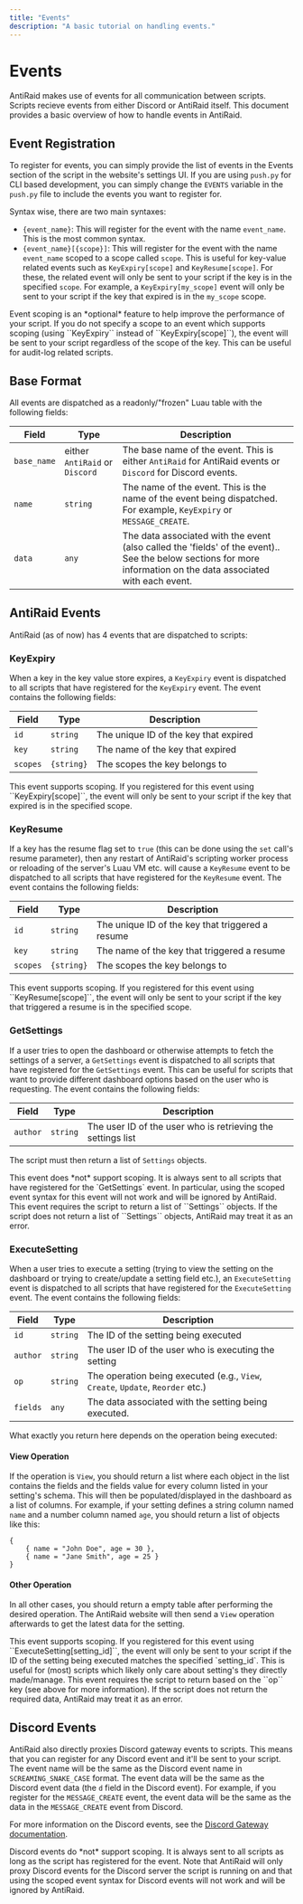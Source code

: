 ```yaml
---
title: "Events"
description: "A basic tutorial on handling events."
---
```


# Events

AntiRaid makes use of events for all communication between scripts. Scripts recieve events from either Discord or AntiRaid itself. This document provides a basic overview of how to handle events in AntiRaid.

## Event Registration

To register for events, you can simply provide the list of events in the Events section of the script in the website's settings UI. If you are using ``push.py`` for CLI based development, you can simply change the ``EVENTS`` variable in the ``push.py`` file to include the events you want to register for.

Syntax wise, there are two main syntaxes:

- ``{event_name}``: This will register for the event with the name ``event_name``. This is the most common syntax.
- ``{event_name}[{scope}]``: This will register for the event with the name ``event_name`` scoped to a scope called  ``scope``. This is useful for key-value related events such as ``KeyExpiry[scope]`` and ``KeyResume[scope]``. For these, the related event will only be sent to your script if the key is in the specified ``scope``. For example, a ``KeyExpiry[my_scope]`` event will only be sent to your script if the key that expired is in the ``my_scope`` scope.

<Callout title="Note" type="info">
  Event scoping is an *optional* feature to help improve the performance of your script. If you do not specify a scope to an event which supports scoping (using ``KeyExpiry`` instead of ``KeyExpiry[scope]``), the event will be sent to your script regardless of the scope of the key. This can be useful for audit-log related scripts.
</Callout>

## Base Format

All events are dispatched as a readonly/"frozen" Luau table with the following fields:

| Field         | Type                  | Description          |
| ------------- | --------------------- | -------------------- |
| `base_name`   | either `AntiRaid` or `Discord` | The base name of the event. This is either `AntiRaid` for AntiRaid events or `Discord` for Discord events. |
| `name`        | `string`              | The name of the event. This is the name of the event being dispatched. For example, `KeyExpiry` or `MESSAGE_CREATE`. |
| `data`        | `any`                 | The data associated with the event (also called the 'fields' of the event).. See the below sections for more information on the data associated with each event. |

## AntiRaid Events

AntiRaid (as of now) has 4 events that are dispatched to scripts:

### KeyExpiry

When a key in the key value store expires, a `KeyExpiry` event is dispatched to all scripts that have registered for the `KeyExpiry` event. The event contains the following fields:

| Field         | Type                  | Description          |
| ------------- | --------------------- | -------------------- |
| `id`          | `string`              | The unique ID of the key that expired |
| `key`         | `string`              | The name of the key that expired |
| `scopes`      | `{string}`            | The scopes the key belongs to |

<Callout title="Scoping Support" type="info">
  This event supports scoping. If you registered for this event using ``KeyExpiry[scope]``, the event will only be sent to your script if the key that expired is in the specified scope.
</Callout>

### KeyResume

If a key has the resume flag set to `true` (this can be done using the `set` call's resume parameter), then any restart of AntiRaid's scripting worker process or reloading of the server's Luau VM etc. will cause a `KeyResume` event to be dispatched to all scripts that have registered for the `KeyResume` event. The event contains the following fields:

| Field         | Type                  | Description          |
| ------------- | --------------------- | -------------------- |
| `id`          | `string`              | The unique ID of the key that triggered a resume |
| `key`         | `string`              | The name of the key that triggered a resume |
| `scopes`      | `{string}`            | The scopes the key belongs to |

<Callout title="Scoping Support" type="info">
  This event supports scoping. If you registered for this event using ``KeyResume[scope]``, the event will only be sent to your script if the key that triggered a resume is in the specified scope.
</Callout>

### GetSettings

If a user tries to open the dashboard or otherwise attempts to fetch the settings of a server, a ``GetSettings`` event is dispatched to all scripts that have registered for the `GetSettings` event. This can be useful for scripts that want to provide different dashboard options based on the user who is requesting. The event contains the following fields:

| Field         | Type                  | Description          |
| ------------- | --------------------- | -------------------- |
| `author`      | `string`              | The user ID of the user who is retrieving the settings list |

The script must then return a list of ``Settings`` objects.

<Callout title="No Scoping Support" type="warning">
  This event does *not* support scoping. It is always sent to all scripts that have registered for the `GetSettings` event. In particular, using the scoped event syntax for this event will not work and will be ignored by AntiRaid.
</Callout>

<Callout title="Return Required" type="info">
  This event requires the script to return a list of ``Settings`` objects. If the script does not return a list of ``Settings`` objects, AntiRaid may treat it as an error.
</Callout>

### ExecuteSetting

When a user tries to execute a setting (trying to view the setting on the dashboard or trying to create/update a setting field etc.), an ``ExecuteSetting`` event is dispatched to all scripts that have registered for the `ExecuteSetting` event. The event contains the following fields:

| Field         | Type                  | Description          |
| ------------- | --------------------- | -------------------- |
| `id`          | `string`              | The ID of the setting being executed |
| `author`      | `string`              | The user ID of the user who is executing the setting |
| `op`          | `string`              | The operation being executed (e.g., `View`, `Create`, `Update`, `Reorder` etc.) |
| `fields`        | `any`                 | The data associated with the setting being executed. |

What exactly you return here depends on the operation being executed:

#### View Operation

If the operation is `View`, you should return a list where each object in the list contains the fields and the fields value for every column listed in your setting's schema. This will then be populated/displayed in the dashboard as a list of columns. For example, if your setting defines a string column named `name` and a number column named `age`, you should return a list of objects like this:

```luau
{
    { name = "John Doe", age = 30 },
    { name = "Jane Smith", age = 25 }
}
```

#### Other Operation

In all other cases, you should return a empty table after performing the desired operation. The AntiRaid website will then send a ``View`` operation afterwards to get the latest data for the setting.

<Callout title="Scoping Support" type="info">
  This event supports scoping. If you registered for this event using ``ExecuteSetting[setting_id]``, the event will only be sent to your script if the ID of the setting being executed matches the specified `setting_id`. This is useful for (most) scripts which likely only care about setting's they directly made/manage.
</Callout>

<Callout title="Return Required" type="info">
  This event requires the script to return based on the ``op`` key (see above for more information). If the script does not return the required data, AntiRaid may treat it as an error.
</Callout>

## Discord Events

AntiRaid also directly proxies Discord gateway events to scripts. This means that you can register for any Discord event and it'll be sent to your script. The event name will be the same as the Discord event name in ``SCREAMING_SNAKE_CASE`` format. The event data will be the same as the Discord event data (the ``d`` field in the Discord event). For example, if you register for the ``MESSAGE_CREATE`` event, the event data will be the same as the data in the ``MESSAGE_CREATE`` event from Discord.

For more information on the Discord events, see the [Discord Gateway documentation](https://discord.com/developers/docs/topics/gateway#events).

<Callout title="No Scoping Support" type="warning">
  Discord events do *not* support scoping. It is always sent to all scripts as long as the script has registered for the event. Note that AntiRaid will only proxy Discord events for the Discord server the script is running on and that using the scoped event syntax for Discord events will not work and will be ignored by AntiRaid.
</Callout>
